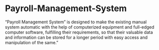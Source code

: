 # Payroll-Management-System
“Payroll Management System” is designed to make the existing manual  system automatic with the help of computerized equipment and full-edged  computer software, fulfilling their requirements, so that their valuable data  and information can be stored for a longer period with easy access and  manipulation of the same.”
